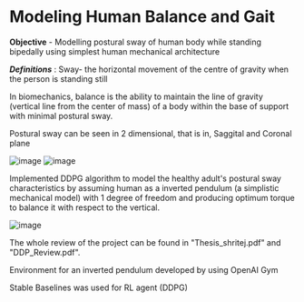 # Modeling Human Balance and Gait  

**Objective** - Modelling postural sway of human body while standing bipedally using simplest human mechanical architecture

***Definitions*** : Sway- the horizontal movement of the centre of gravity when the person is standing still

In biomechanics, balance is the ability to maintain the line of gravity (vertical line from the center of mass) of a body within the base of support with minimal postural sway.

Postural sway can be seen in 2 dimensional, that is in, Saggital and Coronal plane

![image](https://i0.wp.com/biologydictionary.net/wp-content/uploads/2017/02/Planes-of-Body.jpg) 
![image](http://scalar.usc.edu/works/edkp-3/media/1-300x267.png)



Implemented DDPG algorithm to model the healthy adult's postural sway characteristics by assuming human as a inverted pendulum (a simplistic mechanical model) with 1 degree of freedom and producing optimum torque to balance it with respect to the vertical.

![image](https://cecs.anu.edu.au/sites/default/files/resize/u325/2-300x598.jpg)


The whole review of the project can be found in "Thesis_shritej.pdf" and "DDP_Review.pdf".

Environment for an inverted pendulum developed by using OpenAI Gym

Stable Baselines was used for RL agent (DDPG) 

